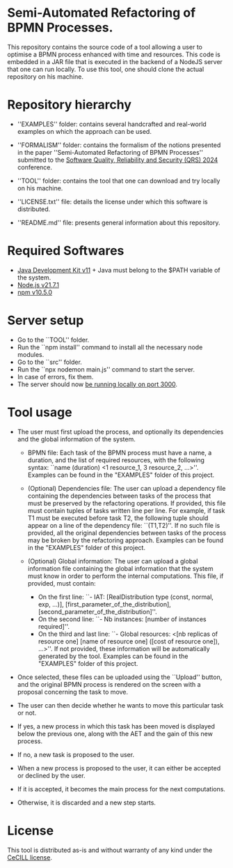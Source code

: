 Semi-Automated Refactoring of BPMN Processes.
=============================================

This repository contains the source code of a tool allowing a user to optimise a BPMN process
enhanced with time and resources.
This code is embedded in a JAR file that is executed in the backend of a NodeJS server that one
can run locally.
To use this tool, one should clone the actual repository on his machine.

Repository hierarchy
=============================================

* ''EXAMPLES'' folder: contains several handcrafted and real-world examples on which the approach
can be used.

* ''FORMALISM'' folder: contains the formalism of the notions presented in the paper ''Semi-Automated
Refactoring of BPMN Processes'' submitted to the [Software Quality, Reliability and Security (QRS) 2024](https://qrs24.techconf.org/)
conference.

* ''TOOL'' folder: contains the tool that one can download and try locally on his machine.

* ''LICENSE.txt'' file: details the license under which this software is distributed.

* ''README.md'' file: presents general information about this repository.

Required Softwares
=============================================

* [Java Development Kit v11](https://www.oracle.com/fr/java/technologies/downloads/#java11) + Java must belong to the $PATH variable of the system.
* [Node.js v21.7.1](https://nodejs.org/en/download)
* [npm v10.5.0](https://docs.npmjs.com/downloading-and-installing-node-js-and-npm)

Server setup
=============================================

* Go to the ``TOOL'' folder.
* Run the ``npm install'' command to install all the necessary node modules.
* Go to the ``src'' folder.
* Run the ``npx nodemon main.js'' command to start the server.
* In case of errors, fix them.
* The server should now [be running locally on port 3000](http://localhost:3000).

Tool usage
=============================================

* The user must first upload the process, and optionally its dependencies and the global information
of the system.
  * BPMN file: Each task of the BPMN process must have a name, a duration, and the list of
required resources, with the following syntax: ``name (duration) <1 resource_1, 3 resource_2, ...>''.
Examples can be found in the "EXAMPLES" folder of this project.

  * (Optional) Dependencies file: The user can upload a dependency file containing the dependencies
between tasks of the process that must be preserved by the refactoring operations. If provided, this file must
contain tuples of tasks written line per line. For example, if task T1 must be executed before
task T2, the following tuple should appear on a line of the dependency file: ``(T1,T2)''. If no
such file is provided, all the original dependencies between tasks of the process may be broken by
the refactoring approach. Examples can be found in the "EXAMPLES" folder of this project.

  * (Optional) Global information: The user can upload a global information file containing the
global information that the system must know in order to perform the internal computations.
This file, if provided, must contain:
    * On the first line: ``- IAT: [RealDistribution type (const, normal, exp, ...)], [first_parameter_of_the_distribution], [second_parameter_of_the_distribution]''.
    * On the second line: ``- Nb instances: [number of instances required]''.
    * On the third and last line: ``- Global resources: <[nb replicas of resource one] [name of resource one] ([cost of resource one]), ...>''.
If not provided, these information will be automatically generated by the tool. Examples can be
found in the "EXAMPLES" folder of this project.

* Once selected, these files can be uploaded using the ``Upload'' button, and the original BPMN process
is rendered on the screen with a proposal concerning the task to move.

* The user can then decide whether he wants to move this particular task or not.

* If yes, a new process in which this task has been moved is displayed below the previous one, along
with the AET and the gain of this new process.

* If no, a new task is proposed to the user.

* When a new process is proposed to the user, it can either be accepted or declined by the user.

* If it is accepted, it becomes the main process for the next computations.

* Otherwise, it is discarded and a new step starts.
 
License
=============================================

This tool is distributed as-is and without warranty of any kind under the [CeCILL license](https://cecill.info/).

